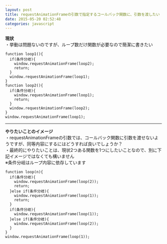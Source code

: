 ```yaml
---
layout: post
title: requestAnimationFrameの引数で指定するコールバック関数に、引数を渡したい
date: 2015-05-20 02:52:48
categories: javascript
---
```

<!-- {% raw %} -->
<p><strong>現状</strong><br>
・挙動は問題ないのですが、ループ数だけ関数が必要なので簡潔に書きたい</p>

<pre><code>function loop1(){
  if(条件分岐){
    window.requestAnimationFrame(loop2);
    return;
  }
  window.requestAnimationFrame(loop1);
}
function loop2(){
  if(条件分岐){
    window.requestAnimationFrame(loop1);
    return;
  }
  window.requestAnimationFrame(loop2);
}
window.requestAnimationFrame(loop1);
</code></pre>

<hr>

<p><strong>やりたいことのイメージ</strong><br>
・requestAnimationFrameの引数では、コールバック関数に引数を渡せないようですが、同等内容にするにはどうすれば良いでしょうか？<br>
・最終的にやりたいことは、現状2つある関数を1つにしたいことなので、別に下記イメージではなくても構いません<br>
※条件分岐はループ内容に依存しています</p>

<pre><code>function loop(n){
  if(条件分岐){
    window.requestAnimationFrame(loop(2));
    return;
  }else if(条件分岐){
    window.requestAnimationFrame(loop(1));
    return;
  }
  if(条件分岐){
    window.requestAnimationFrame(loop(1));
  }else if(条件分岐){
    window.requestAnimationFrame(loop(2));
  }
}
window.requestAnimationFrame(loop(1));
</code></pre>
<!-- {% endraw %} -->
